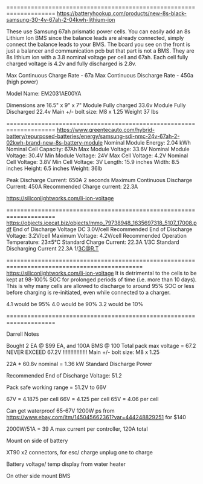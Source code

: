 

====================================================================
https://batteryhookup.com/products/new-8s-black-samsung-30-4v-67ah-2-04kwh-lithium-ion

These use Samsung 67ah prismatic power cells.
You can easily add an 8s Lithium Ion BMS since the balance leads are already connected, simply connect the balance leads to your BMS. The board you see on the front is just a balancer and communication pcb but that part is not a BMS.
They are 8s lithium ion with a 3.8 nominal voltage per cell and 67ah.  Each cell fully charged voltage is 4.2v and fully discharged is 2.8v. 


Max Continuous Charge Rate - 67a
Max Continuous Discharge Rate - 450a (high power)

Model Name: EM2031AE00YA

Dimensions are 16.5" x 9" x 7"
Module Fully charged 33.6v
Module Fully Discharged 22.4v
Main +/- bolt size: M8 x 1.25
Weight 37 lbs


====================================================================
https://www.greentecauto.com/hybrid-battery/repurposed-batteries/energy/samsung-sdi-nmc-24v-67ah-2-02kwh-brand-new-8s-battery-module
Nominal Module Energy: 2.04 kWh
Nominal Cell Capacity: 67Ah
Max Module Voltage: 33.6V
Nominal Module Voltage: 30.4V
Min Module Voltage: 24V
Max Cell Voltage: 4.2V
Nominal Cell Voltage: 3.8V
Min Cell Voltage: 3V
Length: 15.9 inches
Width: 8.5 inches
Height:  6.5 inches
Weight: 36lb

 

Peak Discharge Current: 650A 2 seconds
Maximum Continuous Discharge Current: 450A
Recommended Charge current: 22.3A

https://siliconlightworks.com/li-ion-voltage


====================================================================
https://objects.icecat.biz/objects/mmo_79738948_1635697318_5107_17008.pdf
End of Discharge Voltage    DC 3.0V/cell
Recommended End of Discharge Voltage:  3.2V/cell
Maximum Voltage:  4.2V/cell
Recommended Operation Temperature: 23±5°C
Standard Charge Current: 22.3A 1/3C
Standard Discharging Current 22.3A 1/3C@R.T


=============================================================================================
https://siliconlightworks.com/li-ion-voltage
 It is detrimental to the cells to be kept at 98-100% SOC for prolonged periods of time (i.e. more than 10 days). This is why many cells are allowed to discharge to around 95% SOC or less before charging is re-initiated, even while connected to a charger.

4.1 would be 95%
4.0 would be 90%
3.2 would be 10%

====================================================================

Darrell Notes

Bought 2 EA @ $99 EA, and 100A BMS @ 100
Total pack max voltage = 67.2
NEVER EXCEED 67.2V  !!!!!!!!!!!!!!!! 
Main +/- bolt size: M8 x 1.25

22A * 60.8v nominal  = 1.36 kW  Standard Discharge Power 

Recommended End of Discharge Voltage: 51.2

Pack safe working range = 51.2V to 66V

67V = 4.1875 per cell
66V = 4.125 per cell
65V = 4.06 per cell

Can get waterproof 65-67V 1200W ps from https://www.ebay.com/itm/145045662361?var=444248829251  for $140




2000W/51A = 39 A max current per controller, 120A total


Mount on side of battery

XT90 x2 connectors, for esc/ charge
    unplug one to charge

Battery voltage/ temp display from water heater


On other side mount BMS





